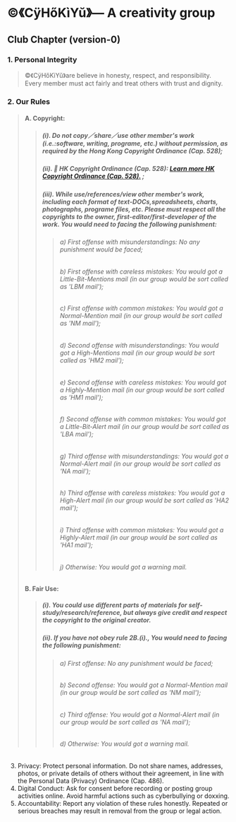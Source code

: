 # ©️《CÿHőKìYŭ》— A creativity group

## Club Chapter (version-0)
### 1. Personal Integrity
> ©️《CÿHőKìYŭ》are believe in honesty, respect, and responsibility. Every member must act fairly and treat others with trust and dignity.
### 2. Our Rules
> #### A. Copyright:
>> ##### (i). Do not copy／share／use other member's work (i.e.:software, writing, programe, etc.) without permission, as required by the Hong Kong Copyright Ordinance (Cap. 528);
>> ##### (ii). 🔗 HK Copyright Ordinance (Cap. 528): [Learn more HK Copyright Ordinance (Cap. 528).](https://www.elegislation.gov.hk/hk/cap528) ;
>> ##### (iii). While use/references/view other member's work, including each format of text-DOCs,spreadsheets, charts, photographs, programe files, etc. Please must respect all the copyrights to the owner, first-editor/first-developer of the work. You would need to facing the following punishment:
>>> ###### a) First offense with misunderstandings: No any punishment would be faced;
>>> ###### b) First offense with careless mistakes: You would got a Little-Bit-Mentions mail (in our group would be sort called as 'LBM mail');
>>> ###### c) First offense with common mistakes: You would got a Normal-Mention mail (in our group would be sort called as 'NM mail');
>>> ###### d) Second offense with misunderstandings: You would got a High-Mentions mail (in our group would be sort called as 'HM2 mail');
>>> ###### e) Second offense with careless mistakes: You would got a Highly-Mention mail (in our group would be sort called as 'HM1 mail');
>>> ###### f) Second offense with common mistakes: You would got a Little-Bit-Alert mail (in our group would be sort called as 'LBA mail');
>>> ###### g) Third offense with misunderstandings: You would got a Normal-Alert mail (in our group would be sort called as 'NA mail');
>>> ###### h) Third offense with careless mistakes: You would got a High-Alert mail (in our group would be sort called as 'HA2 mail');
>>> ###### i) Third offense with common mistakes: You would got a Highly-Alert mail (in our group would be sort called as 'HA1 mail');
>>> ###### j) Otherwise: You would got a warning mail.
> #### B. Fair Use:
>> ##### (i). You could use different parts of materials for self-study/research/reference, but always give credit and respect the copyright to the original creator.
>> ##### (ii). If you have not obey rule 2B.(i)., You would need to facing the following punishment:
>>> ###### a) First offense: No any punishment would be faced;
>>> ###### b) Second offense: You would got a Normal-Mention mail (in our group would be sort called as 'NM mail');
>>> ###### c) Third offense: You would got a Normal-Alert mail (in our group would be sort called as 'NA mail');
>>> ###### d) Otherwise: You would got a warning mail.
3. Privacy: Protect personal information. Do not share names, addresses, photos, or private details of others without their agreement, in line with the Personal Data (Privacy) Ordinance (Cap. 486).  
4. Digital Conduct: Ask for consent before recording or posting group activities online. Avoid harmful actions such as cyberbullying or doxxing.  
5. Accountability: Report any violation of these rules honestly. Repeated or serious breaches may result in removal from the group or legal action.  
